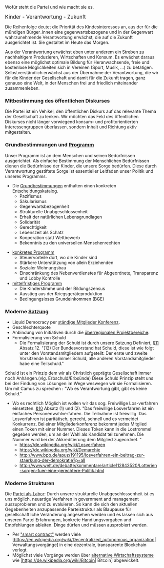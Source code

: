 Wofür steht die Partei und wie macht sie es.

<big>Kinder - Verantwortung - Zukunft</big>

Die Reihenfolge deutet die Priorität des Kindesinteresses an, aus der
für die mündigen Bürger\_innen eine gegenwartsbezogene und in der
Gegenwart wahrzunehmende Verantwortung erwächst, die auf die Zukunft
ausgerichtet ist. Sie gestaltet im Heute das Morgen.

Aus der Verantwortung erwächst eben unter anderem ein Streben zu
nachhaltigem Produzieren, Wirtschaften und Konsum. Es erwächst daraus
ebenso eine möglichst optimale Bildung für Heranwachsende, freie und
kostenlose Möglichkeiten sich in Vereinen (Sport, Musik, ...) zu
betätigen. Selbstverständlich erwächst aus der Übernahme der
Verantwortung, die wir für die Kinder der Gesellschaft und damit für die
Zukunft tragen, ganz genauso eine Welt, in der Menschen frei und
friedlich miteinander zusammenleben.

### Mitbestimmung des öffentlichen Diskurses

Die Partei ist ein Vehikel, den öffentlichen Diskurs auf das relevante
Thema der Gesellschaft zu lenken. Wir möchten das Feld des öffentlichen
Diskurses nicht länger vorwiegend konsum- und profitorientierten
Interessengruppen überlassen, sondern Inhalt und Richtung aktiv
mitgestalten.

### Grundbestimmungen und [ Programm](/wiki/PROGRAMM:Main.md)

Unser Programm ist an dem Menschen und seinen Bedürfnissen ausgerichtet.
Als einfache Bestimmung der Menschlichen Bedürfnissen dienen die
Bedürfnisse der Kinder, die unsere Sorge bedürfen. Diese durch
Verantwortung gestiftete Sorge ist essentieller Leitfaden unser Politik
und unseres Programms.

-   Die [Grundbestimmungen](/wiki/Grundbestimmungen.md) enthalten
    einen konkreten Entscheidungskatalog.
    -   Pazifismus
    -   Säkularismus
    -   Gegenwartsbezogenheit
    -   Strukturelle Unabgeschlossenheit
    -   Erhalt der natürlichen Lebensgrundlagen
    -   Solidarität
    -   Gerechtigkeit
    -   Lebenszeit als Schatz
    -   Kooperation statt Wettbewerb
    -   Bekenntnis zu den universellen Menschenrechten

<!-- -->

-   [ konkretes Programm](/wiki/PROGRAMM:Program_konkret.md)
    -   Steuervorteile dort, wo die Kinder sind
    -   Stärkere Unterstützung von allein Erziehenden
    -   Sozialer Wohnungsbau
    -   Einschränkung des Nebenverdienstes für Abgeordnete, Transparenz
        und Lobby Kontrolle
-   [ mittelfristiges
    Programm](/wiki/PROGRAMM:Program_mittelfristig.md)
    -   Die Kinderstimme und der Bildungszensus
    -   Ausstieg aus der Kriegsgeräteproduktion
    -   Bedingungsloses Grundeinkommen (BGE)

### Moderne [ Satzung](/wiki/Satzung_Bund.md)

-   Liquid Democracy per [ ständige Mitglieder
    Konferenz](/wiki/Struktur_KUKeN_Bund#St.C3.A4ndige_Mitgliederkonferenz.md).
-   Geschlechterquote
-   Anbindung von Initiativen durch die [ überregionalen
    Projektbereiche](/wiki/Struktur_KUKeN_Bund#Die_.C3.BCberregionalen_Projektbereiche.md).
-   Formalisierung von Schuld
    -   Die Formalisierung der Schuld ist durch unsere Satzung
        Definiert, [
        §11](/wiki/Satzung_Bund#.C2.A7_11_Der_Bundesvorstand.md)
        Absatz 12. "(12) Der Bundesvorstand hat Schuld, diese ist wie
        folgt unter den Vorstandsmitgliedern aufgeteilt: Der erste und
        zweite Vorsitzende haben immer Schuld, alle anderen
        Vorstandsmitglieder habe eine Teilschuld."

Schuld ist ein Prinzip dem wir als Christlich geprägte Gesellschaft
immer noch Anhängen.(vlg. Erbschuld/Erbsünde) Diese Schuld Prinzip steht
uns bei der Findung von Lösungen im Wege weswegen wir sie Formalisieren.
Um mit Camus zu sprechen : "Wo es Verantwortung gibt, gibt es keine
Schuld."

-   Wo es rechtlich Möglich ist wollen wir das sog. Freiwillige
    Los-verfahren einsetzten. [
    &10](/wiki/Satzung#.C2.A7_10_Die_Bundesgesamtkonferenz.md)
    Absatz (1) und (2). "Das freiwillige Losverfahren ist ein einfaches
    Personenwahlverfahren. Die Teilnahme ist freiwillig. Das
    Losverfahren ist paritätisch, gerecht, schnell und es vermeidet
    Konkurrenz. Bei einer Mitgliederkonferenz bekommt jedes Mitglied
    einen Token mit einer Nummer. Dieses Token kann in die Lostrommel
    gegeben werden, um an der Wahl als Kandidat teilzunehmen. Die Nummer
    wird bei der Akkreditierung dem Mitglied zugeordnet. "
    -   <https://de.wikipedia.org/wiki/Losverfahren>
    -   <https://de.wikipedia.org/wiki/Demarchie>
    -   <http://www.bpb.de/apuz/191195/losverfahren-ein-beitrag-zur-staerkung-der-demokratie?p=all>
    -   <http://www.welt.de/debatte/kommentare/article112843520/Lotterien-sorgen-fuer-eine-gerechtere-Politik.html>

### Moderne Strukturen

Die [Partei als Labor](/wiki/Partei_als_Labor.md): Durch unsere
strukturelle Unabgeschlossenheit ist es uns möglich, neuartige Verfahren
in government and management auszuprobieren und zu evaluieren. So kann
die sich den aktuellen Gegebenheiten anzupassende Parteistruktur als
Blaupause für gesellschaftliche Veränderung angesehen werden und es
lassen sich aus unseren Partei Erfahrungen, konkrete Handlungsvorgaben
und Empfehlungen ableiten. Dinge dürfen und müssen ausprobiert werden.

-   Per [ "smart contract"](smart_contacts_in_der_partei.md)
    werden viele
    \[<https://en.wikipedia.org/wiki/Decentralized_autonomous_organization>\|
    Verwaltungsvorgänge\] in eine dezentrale, transparente Blockchain
    verlegt.
-   Möglichst viele Vorgänge werden über [alternative
    Wirtschaftssysteme](alternative_Wirtschaftssysteme.md) wie
    \[<https://de.wikipedia.org/wiki/Bitcoin>\| Bitcoin\] abgewickelt.
